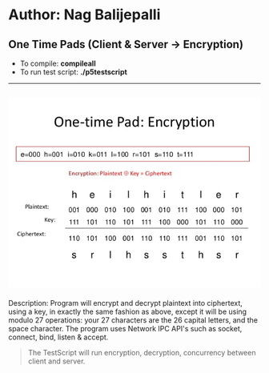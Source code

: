 # Author: Nag Balijepalli
 One Time Pads (Client & Server -> Encryption)
------
- To compile: **compileall**
- To run test script: **./p5testscript <RANDOM PORT> <RANDOM PORT> <redirection or stdout>**
-----
![Screenshot](OTP_Pic.jpg)
-----
Description: Program will encrypt and decrypt plaintext into ciphertext, using a key, in exactly the same fashion as above, except it will be using modulo 27 operations: your 27 characters are the 26 capital letters, and the space character. The program uses Network IPC API's such as socket, connect, bind, listen & accept.
>The TestScript will run encryption, decryption, concurrency between client and server.
